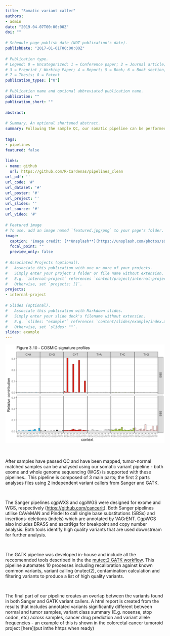 ```yaml
---
title: "Somatic variant caller"
authors:
- admin
date: "2019-04-07T00:00:00Z"
doi: ""

# Schedule page publish date (NOT publication's date).
publishDate: "2017-01-01T00:00:00Z"

# Publication type.
# Legend: 0 = Uncategorized; 1 = Conference paper; 2 = Journal article;
# 3 = Preprint / Working Paper; 4 = Report; 5 = Book; 6 = Book section;
# 7 = Thesis; 8 = Patent
publication_types: ["0"]

# Publication name and optional abbreviated publication name.
publication: ""
publication_short: ""

abstract: 

# Summary. An optional shortened abstract.
summary: Following the sample QC, our somatic pipeline can be performed on tumor-normal matched samples. Samples are analysed using Sanger's variant pipelines for exome (cgpWXS) or whole-genome sequencing (cgpWGS) in addition our in-house pipeline that utlises Mutect2 and the GATK workflow tools.

tags:
- pipelines
featured: false

links:
- name: github
  url: https://github.com/R-Cardenas/pipelines_clean
url_pdf: ''
url_code: '#'
url_dataset: '#'
url_poster: '#'
url_project: ''
url_slides: ''
url_source: '#'
url_video: '#'

# Featured image
# To use, add an image named `featured.jpg/png` to your page's folder. 
image:
  caption: 'Image credit: [**Unsplash**](https://unsplash.com/photos/s9CC2SKySJM)'
  focal_point: ""
  preview_only: false

# Associated Projects (optional).
#   Associate this publication with one or more of your projects.
#   Simply enter your project's folder or file name without extension.
#   E.g. `internal-project` references `content/project/internal-project/index.md`.
#   Otherwise, set `projects: []`.
projects:
- internal-project

# Slides (optional).
#   Associate this publication with Markdown slides.
#   Simply enter your slide deck's filename without extension.
#   E.g. `slides: "example"` references `content/slides/example/index.md`.
#   Otherwise, set `slides: ""`.
slides: example
---
```




![Figure - mutational signature analysis from Tumoroid cancer project](signature.png)

<br /> 

After samples have passed QC and have been mapped, tumor-normal matched samples can be analysed using our somatic variant pipeline - both exome and whole genome sequencing (WGS) is supported with these pipelines.. This pipeline is composed of 3 main parts; the first 2 parts analyses files using 2 independent variant callers from Sanger and GATK.  

<br /> 

The Sanger pipelines cgpWXS and cgpWGS were designed for exome and WGS, respectively (https://github.com/cancerit). Both Sanger pipelines utilise CAVeMAN and Pindel to call single base substitutions (SBSs) and insertions-deletions (indels) which are annotated by VAGrENT. CgpWGS also includes BRASS and ascatNgs for breakpoint and copy number analysis. Both tools identify high quality variants that are used downstream for further analysis.

<br /> 
 
The GATK pipeline was developed in-house and include all the reccomennded tools described in the the  [mutect2 GATK workflow](https://gatk.broadinstitute.org/hc/en-us/articles/360035889791--How-to-Call-somatic-mutations-using-GATK4-Mutect2-Deprecated-). This pipeline automates 10 processes including recalibration against known common variants, variant calling (mutect2), contamination calculation and filtering variants to produce a list of high quality variants.

<br /> 

The final part of our pipeline creates an overlap between the variants found in both Sanger and GATK variant callers. A html report is created from the results that includes annotated variants significantly different between normal and tumor samples, variant class summary (E.g. nosense, stop codon, etc) across samples, cancer drug prediction and variant allele frequencies - an example of this is shown in the colorectal cancer tumoroid project [here](put inthe hhtps when ready) 

